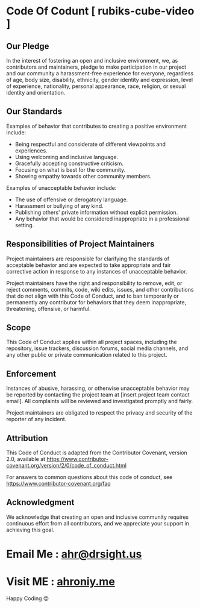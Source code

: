 # Code Of  Codunt [ rubiks-cube-video ]

## Our Pledge

In the interest of fostering an open and inclusive environment, we, as contributors and maintainers, pledge to make participation in our project and our community a harassment-free experience for everyone, regardless of age, body size, disability, ethnicity, gender identity and expression, level of experience, nationality, personal appearance, race, religion, or sexual identity and orientation.

## Our Standards

Examples of behavior that contributes to creating a positive environment include:

- Being respectful and considerate of different viewpoints and experiences.
- Using welcoming and inclusive language.
- Gracefully accepting constructive criticism.
- Focusing on what is best for the community.
- Showing empathy towards other community members.

Examples of unacceptable behavior include:

- The use of offensive or derogatory language.
- Harassment or bullying of any kind.
- Publishing others' private information without explicit permission.
- Any behavior that would be considered inappropriate in a professional setting.

## Responsibilities of Project Maintainers

Project maintainers are responsible for clarifying the standards of acceptable behavior and are expected to take appropriate and fair corrective action in response to any instances of unacceptable behavior.

Project maintainers have the right and responsibility to remove, edit, or reject comments, commits, code, wiki edits, issues, and other contributions that do not align with this Code of Conduct, and to ban temporarily or permanently any contributor for behaviors that they deem inappropriate, threatening, offensive, or harmful.

## Scope

This Code of Conduct applies within all project spaces, including the repository, issue trackers, discussion forums, social media channels, and any other public or private communication related to this project.

## Enforcement

Instances of abusive, harassing, or otherwise unacceptable behavior may be reported by contacting the project team at [insert project team contact email]. All complaints will be reviewed and investigated promptly and fairly.

Project maintainers are obligated to respect the privacy and security of the reporter of any incident.

## Attribution

This Code of Conduct is adapted from the Contributor Covenant, version 2.0, available at https://www.contributor-covenant.org/version/2/0/code_of_conduct.html

For answers to common questions about this code of conduct, see https://www.contributor-covenant.org/faq

## Acknowledgment

We acknowledge that creating an open and inclusive community requires continuous effort from all contributors, and we appreciate your support in achieving this goal.

# Email Me : [ahr@drsight.us](mailto:ahr@drsight.us)

# Visit ME : [ahroniy.me](https://ahroniy.me)

Happy Coding 🙃


